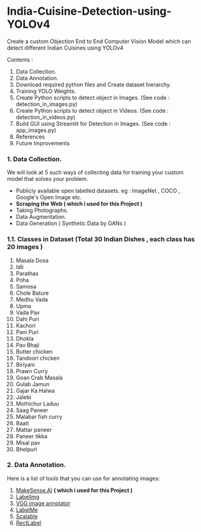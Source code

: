 # India-Cuisine-Detection-using-YOLOv4
Create a custom Objection End to End Computer Vision Model which can detect different Indian Cuisines using YOLOv4 

Contents :
1. Data Collection.
2. Data Annotation.
3. Download required python files and Create dataset hierarchy. 
4. Training YOLO Weights.
5. Create Python scripts to detect object in Images. (See code : detection_in_images.py)
6. Create Python scripts to detect object in Videos. (See code : detection_in_videos.py)  
7. Build GUI using Streamlit for Detection in Images. (See code : app_images.py)
8. References  
9. Future Improvements 

### 1. Data Collection.

We will look at 5 such ways of collecting data for training your custom model that solves your problem.

- Publicly available open labelled datasets.
eg : ImageNet , COCO , Google's Open Image etc.
- **Scraping the Web ( which i used for this Project )**
- Taking Photographs.
- Data Augmentation.
- Data Generation ( Synthetic Data by GANs )

### 1.1. Classes in Dataset (Total 30 Indian Dishes , each class has 20 images )

1. Masala Dosa 
2. Idli 
3.  Parathas 
4. Poha 
5. Samosa 
6. Chole Bature 
7. Medhu Vada 
8. Upma 
9. Vada Pav 
10. Dahi Puri
11.  Kachori
12. Pani Puri
13. Dhokla
14. Pav Bhaji
15. Butter chicken
16. Tandoori chicken
17. Biriyani
18. Prawn Curry
19. Goan Crab Masala
20. Gulab Jamun
21. Gajar Ka Halwa
22. Jalebi
23. Mothichur Laduu
24. Saag Paneer
25. Malabar fish curry
26. Baati
27. Mattar paneer 
28. Paneer tikka 
29. Misal pav 
30. Bhelpuri 

### 2. Data Annotation.
Here is a list of tools that you can use for annotating images:

1.  [MakeSense.AI](https://www.makesense.ai/)  **( which i used for this Project )**
2.  [LabelImg](https://github.com/tzutalin/labelImg)
3.  [VGG image annotator](https://gitlab.com/vgg/via)
4.  [LabelMe](http://labelme.csail.mit.edu/Release3.0/)
5.  [Scalable](https://scalabel.ai/)
6.  [RectLabel](https://rectlabel.com/)
